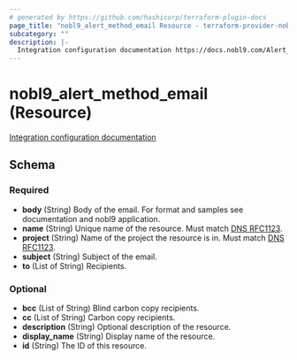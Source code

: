 ```yaml
---
# generated by https://github.com/hashicorp/terraform-plugin-docs
page_title: "nobl9_alert_method_email Resource - terraform-provider-nobl9"
subcategory: ""
description: |-
  Integration configuration documentation https://docs.nobl9.com/Alert_Methods/email-alert
---
```


# nobl9_alert_method_email (Resource)

[Integration configuration documentation](https://docs.nobl9.com/Alert_Methods/email-alert)



<!-- schema generated by tfplugindocs -->
## Schema

### Required

- **body** (String) Body of the email. For format and samples see documentation and nobl9 application.
- **name** (String) Unique name of the resource. Must match [DNS RFC1123](https://kubernetes.io/docs/concepts/overview/working-with-objects/names/#names).
- **project** (String) Name of the project the resource is in. Must match [DNS RFC1123](https://kubernetes.io/docs/concepts/overview/working-with-objects/names/#names).
- **subject** (String) Subject of the email.
- **to** (List of String) Recipients.

### Optional

- **bcc** (List of String) Blind carbon copy recipients.
- **cc** (List of String) Carbon copy recipients.
- **description** (String) Optional description of the resource.
- **display_name** (String) Display name of the resource.
- **id** (String) The ID of this resource.


